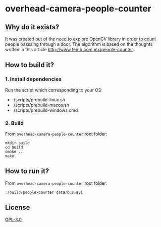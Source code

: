 # overhead-camera-people-counter

## Why do it exists?

It was created out of the need to explore OpenCV library in order to count people passsing through a door. The algorithm is based on the thoughts written in this article http://www.femb.com.mx/people-counter.

## How to build it?

### 1. Install dependencies

Run the script which corresponding to your OS:

* ./scripts/prebuild-linux.sh
* ./scripts/prebuild-macos.sh
* ./scripts/prebuild-windows.cmd
    
### 2. Build

From `overhead-camera-people-counter` root folder:

```
mkdir build
cd build
cmake ..
make
```

## How to run it?

From `overhead-camera-people-counter` root folder:

```
./build/people-counter data/bus.avi
```

## License

[GPL-3.0](https://github.com/agurz/people-counter/blob/master/LICENSE)

